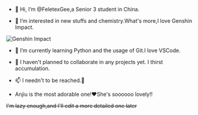 - 👋 Hi, I’m @FeletexGee,a Senior 3 student in China.

- 👀 I’m interested in new stuffs and chemistry.What's more,I love Genshin Impact.

![Genshin Impact](https://genshin-card.getloli.com/34/277984644.png)
- 🌱 I’m currently learning Python and the usage of Git.I love VSCode.

- 💞️ I haven't planned to collaborate in any projects yet. I thirst accumulation.

- 📫 I needn't to be reached.🙂

- Anjiu is the most adorable one!❤She's soooooo lovely!!

~~I'm lazy enough,and I'll edit a more detailed one later~~
